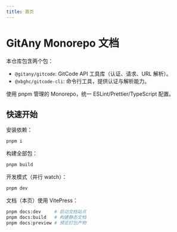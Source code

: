 ```yaml
---
title: 首页
---
```


# GitAny Monorepo 文档

本仓库包含两个包：

- `@gitany/gitcode`: GitCode API 工具库（认证、请求、URL 解析）。
- `@xbghc/gitcode-cli`: 命令行工具，提供认证与解析能力。

使用 pnpm 管理的 Monorepo，统一 ESLint/Prettier/TypeScript 配置。

## 快速开始

安装依赖：

```bash
pnpm i
```

构建全部包：

```bash
pnpm build
```

开发模式（并行 watch）：

```bash
pnpm dev
```

文档（本页）使用 VitePress：

```bash
pnpm docs:dev     # 启动文档站点
pnpm docs:build   # 构建静态文档
pnpm docs:preview # 预览打包产物
```
